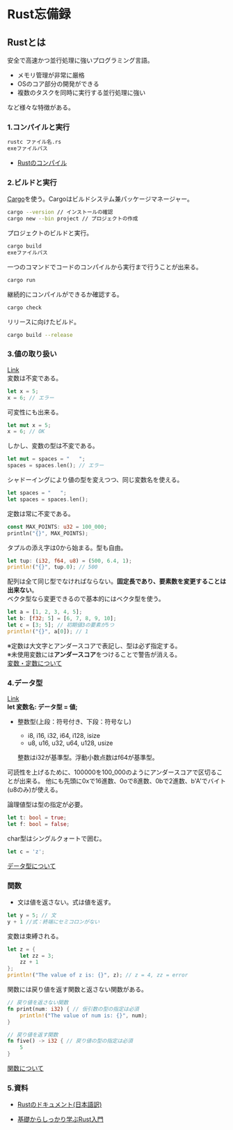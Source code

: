 # Rust忘備録
## Rustとは
安全で高速かつ並行処理に強いプログラミング言語。  
- メモリ管理が非常に厳格
- OSのコア部分の開発ができる
- 複数のタスクを同時に実行する並行処理に強い  

など様々な特徴がある。

### 1.コンパイルと実行
```bash
rustc ファイル名.rs
exeファイルパス
```
- [Rustのコンパイル](https://doc.rust-jp.rs/book-ja/ch01-02-hello-world.html)

### 2.ビルドと実行
[Cargo](https://doc.rust-jp.rs/book-ja/ch01-03-hello-cargo.html)を使う。Cargoはビルドシステム兼パッケージマネージャー。
```bash
cargo --version // インストールの確認
cargo new --bin project // プロジェクトの作成
```
プロジェクトのビルドと実行。
```bash
cargo build
exeファイルパス
```
一つのコマンドでコードのコンパイルから実行まで行うことが出来る。
```bash
cargo run
```
継続的にコンパイルができるか確認する。
```bash
cargo check
```
リリースに向けたビルド。
```bash
cargo build --release
```

### 3.値の取り扱い 
[Link](https://github.com/kanto-taniguchi-git/Rust-Practice/blob/main/variables/src/main.rs)  
変数は不変である。
```rust
let x = 5;
x = 6; // エラー
```
可変性にも出来る。
```rust
let mut x = 5;
x = 6; // OK
```
しかし、変数の型は不変である。
```rust
let mut = spaces = "   ";
spaces = spaces.len(); // エラー
```
シャドーイングにより値の型を変えつつ、同じ変数名を使える。
```rust
let spaces = "   ";
let spaces = spaces.len();
```
定数は常に不変である。
```rust
const MAX_POINTS: u32 = 100_000;
println("{}", MAX_POINTS);
```
タプルの添え字は0から始まる。型も自由。 
```rust
let tup: (i32, f64, u8) = (500, 6.4, 1);
println!("{}", tup.0); // 500
```
配列は全て同じ型でなければならない。**固定長であり、要素数を変更することは出来ない**。  
ベクタ型なら変更できるので基本的にはベクタ型を使う。
```rust
let a = [1, 2, 3, 4, 5];
let b: [f32; 5] = [6, 7, 8, 9, 10];
let c = [3; 5]; // 初期値3の要素が5つ
println!("{}", a[0]); // 1
```
※定数は大文字とアンダースコアで表記し、型は必ず指定する。  
※未使用変数には**アンダースコア**をつけることで警告が消える。  
[変数・定数について](https://doc.rust-jp.rs/book-ja/ch03-01-variables-and-mutability.html) 

### 4.データ型
[Link](https://github.com/kanto-taniguchi-git/Rust-Practice/blob/main/variables/src/main.rs)  
**let 変数名: データ型 = 値;**
- 整数型(上段：符号付き、下段：符号なし)
    - i8, i16, i32, i64, i128, isize
    - u8, u16, u32, u64, u128, usize  

    整数はi32が基準型。浮動小数点数はf64が基準型。

可読性を上げるために、100000を100_000のようにアンダースコアで区切ることが出来る。 他にも先頭に0xで16進数、0oで8進数、0bで2進数、b'A'でバイト(u8のみ)が使える。 

論理値型は型の指定が必要。
```rust
let t: bool = true;
let f: bool = false;
```

char型はシングルクォートで囲む。
```rust
let c = 'z';
```
[データ型について](https://doc.rust-jp.rs/book-ja/ch03-02-data-types.html)

### 関数
- 文は値を返さない。式は値を返す。
```rust
let y = 5; // 文
y + 1 //式：終端にセミコロンがない
```
変数は束縛される。
```rust
let z = {
    let zz = 3;
    zz + 1
};
println!("The value of z is: {}", z); // z = 4, zz = error
```
関数には戻り値を返す関数と返さない関数がある。
```rust
// 戻り値を返さない関数
fn print(num: i32) { // 仮引数の型の指定は必須
    println!("The value of num is: {}", num);
}

// 戻り値を返す関数
fn five() -> i32 { // 戻り値の型の指定は必須
    5
}
```
[関数について](https://doc.rust-jp.rs/book-ja/ch03-03-how-functions-work.html)

### 5.資料
- [Rustのドキュメント(日本語訳)](https://doc.rust-jp.rs/book-ja/title-page.html)

- [基礎からしっかり学ぶRust入門](https://atmarkit.itmedia.co.jp/ait/series/24844/)